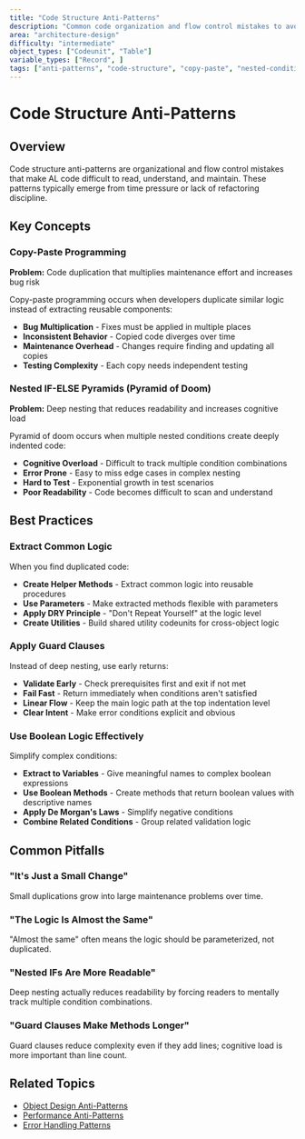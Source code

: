 ```yaml
---
title: "Code Structure Anti-Patterns"
description: "Common code organization and flow control mistakes to avoid in AL"
area: "architecture-design"
difficulty: "intermediate"
object_types: ["Codeunit", "Table"]
variable_types: ["Record", ]
tags: ["anti-patterns", "code-structure", "copy-paste", "nested-conditions", "duplication"]
---
```


# Code Structure Anti-Patterns

## Overview
Code structure anti-patterns are organizational and flow control mistakes that make AL code difficult to read, understand, and maintain. These patterns typically emerge from time pressure or lack of refactoring discipline.

## Key Concepts

### Copy-Paste Programming
**Problem:** Code duplication that multiplies maintenance effort and increases bug risk

Copy-paste programming occurs when developers duplicate similar logic instead of extracting reusable components:
- **Bug Multiplication** - Fixes must be applied in multiple places
- **Inconsistent Behavior** - Copied code diverges over time
- **Maintenance Overhead** - Changes require finding and updating all copies
- **Testing Complexity** - Each copy needs independent testing

### Nested IF-ELSE Pyramids (Pyramid of Doom)
**Problem:** Deep nesting that reduces readability and increases cognitive load

Pyramid of doom occurs when multiple nested conditions create deeply indented code:
- **Cognitive Overload** - Difficult to track multiple condition combinations
- **Error Prone** - Easy to miss edge cases in complex nesting
- **Hard to Test** - Exponential growth in test scenarios
- **Poor Readability** - Code becomes difficult to scan and understand

## Best Practices

### Extract Common Logic
When you find duplicated code:
- **Create Helper Methods** - Extract common logic into reusable procedures
- **Use Parameters** - Make extracted methods flexible with parameters
- **Apply DRY Principle** - "Don't Repeat Yourself" at the logic level
- **Create Utilities** - Build shared utility codeunits for cross-object logic

### Apply Guard Clauses
Instead of deep nesting, use early returns:
- **Validate Early** - Check prerequisites first and exit if not met
- **Fail Fast** - Return immediately when conditions aren't satisfied
- **Linear Flow** - Keep the main logic path at the top indentation level
- **Clear Intent** - Make error conditions explicit and obvious

### Use Boolean Logic Effectively
Simplify complex conditions:
- **Extract to Variables** - Give meaningful names to complex boolean expressions
- **Use Boolean Methods** - Create methods that return boolean values with descriptive names
- **Apply De Morgan's Laws** - Simplify negative conditions
- **Combine Related Conditions** - Group related validation logic

## Common Pitfalls

### "It's Just a Small Change"
Small duplications grow into large maintenance problems over time.

### "The Logic Is Almost the Same"
"Almost the same" often means the logic should be parameterized, not duplicated.

### "Nested IFs Are More Readable"
Deep nesting actually reduces readability by forcing readers to mentally track multiple condition combinations.

### "Guard Clauses Make Methods Longer"
Guard clauses reduce complexity even if they add lines; cognitive load is more important than line count.

## Related Topics
- [Object Design Anti-Patterns](object-design-anti-patterns.md)
- [Performance Anti-Patterns](performance-anti-patterns.md)
- [Error Handling Patterns](progressive-disclosure.md)
